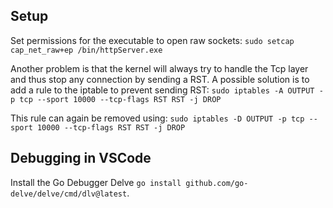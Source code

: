 ## Setup
Set permissions for the executable to open raw sockets: 
`sudo setcap cap_net_raw+ep /bin/httpServer.exe`

Another problem is that the kernel will always try to handle the Tcp layer and thus stop any connection by sending a RST. A possible solution is to add a rule to the iptable to prevent sending RST:
`sudo iptables -A OUTPUT -p tcp --sport 10000 --tcp-flags RST RST -j DROP`

This rule can again be removed using:
`sudo iptables -D OUTPUT -p tcp --sport 10000 --tcp-flags RST RST -j DROP`

## Debugging in VSCode
Install the Go Debugger Delve `go install github.com/go-delve/delve/cmd/dlv@latest`.